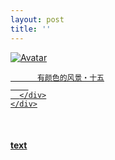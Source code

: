 ```yaml
---
layout: post
title: ''
---
```


<p class="imglist">

<div class="image-container">
  <a href="https://pic.imgdb.cn/item/5ed7db5bc2a9a83be5124293.jpg"  data-fancybox="images">
    <img src="https://pic.imgdb.cn/item/5ed7db9ec2a9a83be5128c69.jpg" alt="Avatar" class="image" />
    <div class="overlay">
      <div class="text">
        
          有颜色的风景・十五
        
      </div>
    </div>
  </a>
</div>








<a href="https://pic.imgdb.cn/item/5ed7db5bc2a9a83be5124297.jpg" data-fancybox="images"><img src="" /></a>
<a href="https://pic.imgdb.cn/item/5ed7db5bc2a9a83be512429c.jpg" data-fancybox="images"><img src="" /></a>
<a href="https://pic.imgdb.cn/item/5ed7db5bc2a9a83be51242a1.jpg" data-fancybox="images"><img src="" /></a>
<a href="https://pic.imgdb.cn/item/5ed7db5bc2a9a83be51242a3.jpg" data-fancybox="images"><img src="" /></a>
<a href="https://pic.imgdb.cn/item/5ed7db5bc2a9a83be51242a7.jpg" data-fancybox="images"><img src="" /></a>
<a href="https://pic.imgdb.cn/item/5ed7db5bc2a9a83be51242ac.jpg" data-fancybox="images"><img src="" /></a>
<a href="https://pic.imgdb.cn/item/5ed7db5bc2a9a83be51242af.jpg" data-fancybox="images"><img src="" /></a>
<a href="https://pic.imgdb.cn/item/5ed7db5bc2a9a83be51242b4.jpg" data-fancybox="images"><img src="" /></a>
<a href="https://pic.imgdb.cn/item/5ed7db5bc2a9a83be51242b7.jpg" data-fancybox="images"><img src="" /></a>
<a href="https://pic.imgdb.cn/item/5ed7db5bc2a9a83be51242be.jpg" data-fancybox="images"><img src="" /></a>
<a href="https://pic.imgdb.cn/item/5ed7db5bc2a9a83be51242c2.jpg" data-fancybox="images"><img src="" /></a>
<a href="https://pic.imgdb.cn/item/5ed7db5bc2a9a83be51242c8.jpg" data-fancybox="images"><img src="" /></a>
<a href="https://pic.imgdb.cn/item/5ed7db5bc2a9a83be51242ca.jpg" data-fancybox="images"><img src="" /></a>
<a href="https://pic.imgdb.cn/item/5ed7db5bc2a9a83be51242cd.jpg" data-fancybox="images"><img src="" /></a>
<a href="https://pic.imgdb.cn/item/5ed7db5bc2a9a83be51242d2.jpg" data-fancybox="images"><img src="" /></a>
<a href="https://pic.imgdb.cn/item/5ed7db5bc2a9a83be51242d4.jpg" data-fancybox="images"><img src="" /></a>
<a href="https://pic.imgdb.cn/item/5ed7db5bc2a9a83be51242d9.jpg" data-fancybox="images"><img src="" /></a>
<a href="https://pic.imgdb.cn/item/5ed7db5bc2a9a83be51242df.jpg" data-fancybox="images"><img src="" /></a>
<a href="https://pic.imgdb.cn/item/5ed7db5bc2a9a83be51242e3.jpg" data-fancybox="images"><img src="" /></a>
<a href="https://pic.imgdb.cn/item/5ed7db5bc2a9a83be51242e7.jpg" data-fancybox="images"><img src="" /></a>
<a href="https://pic.imgdb.cn/item/5ed7db5bc2a9a83be51242ea.jpg" data-fancybox="images"><img src="" /></a>
<a href="https://pic.imgdb.cn/item/5ed7db5bc2a9a83be51242ed.jpg" data-fancybox="images"><img src="" /></a>
<a href="https://pic.imgdb.cn/item/5ed7db5bc2a9a83be51242f5.jpg" data-fancybox="images"><img src="" /></a>
<a href="https://pic.imgdb.cn/item/5ed7db5bc2a9a83be51242f8.jpg" data-fancybox="images"><img src="" /></a>
<a href="https://pic.imgdb.cn/item/5ed7db9ec2a9a83be5128c4e.jpg" data-fancybox="images"><img src="" /></a>
<a href="https://pic.imgdb.cn/item/5ed7db9ec2a9a83be5128c53.jpg" data-fancybox="images"><img src="" /></a>
<a href="https://pic.imgdb.cn/item/5ed7db9ec2a9a83be5128c58.jpg" data-fancybox="images"><img src="" /></a>
<a href="https://pic.imgdb.cn/item/5ed7db9ec2a9a83be5128c5b.jpg" data-fancybox="images"><img src="" /></a>
<a href="https://pic.imgdb.cn/item/5ed7db9ec2a9a83be5128c5e.jpg" data-fancybox="images"><img src="" /></a>
<a href="https://pic.imgdb.cn/item/5ed7db9ec2a9a83be5128c65.jpg" data-fancybox="images"><img src="" /></a>
<a href="https://pic.imgdb.cn/item/5ed7db9ec2a9a83be5128c67.jpg" data-fancybox="images"><img src="" /></a>
<a href="https://pic.imgdb.cn/item/5ed7db9ec2a9a83be5128c69.jpg" data-fancybox="images"><img src="" /></a>
<a href="https://pic.imgdb.cn/item/5ed7db9ec2a9a83be5128c6b.jpg" data-fancybox="images"><img src="" /></a>
<a href="https://pic.imgdb.cn/item/5ed7db9ec2a9a83be5128c6f.jpg" data-fancybox="images"><img src="" /></a>
<a href="https://pic.imgdb.cn/item/5ed7db9ec2a9a83be5128c73.jpg" data-fancybox="images"><img src="" /></a>
<a href="https://pic.imgdb.cn/item/5ed7db9ec2a9a83be5128c77.jpg" data-fancybox="images"><img src="" /></a>
<a href="https://pic.imgdb.cn/item/5ed7db9ec2a9a83be5128c7c.jpg" data-fancybox="images"><img src="" /></a>
<a href="https://pic.imgdb.cn/item/5ed7db9ec2a9a83be5128c81.jpg" data-fancybox="images"><img src="" /></a>
<a href="https://pic.imgdb.cn/item/5ed7db9ec2a9a83be5128c86.jpg" data-fancybox="images"><img src="" /></a>
<a href="https://pic.imgdb.cn/item/5ed7db9ec2a9a83be5128c88.jpg" data-fancybox="images"><img src="" /></a>
<a href="https://pic.imgdb.cn/item/5ed7db9ec2a9a83be5128c8d.jpg" data-fancybox="images"><img src="" /></a>
<a href="https://pic.imgdb.cn/item/5ed7db9ec2a9a83be5128c90.jpg" data-fancybox="images"><img src="" /></a>
<a href="https://pic.imgdb.cn/item/5ed7db9ec2a9a83be5128c97.jpg" data-fancybox="images"><img src="" /></a>
<a href="https://pic.imgdb.cn/item/5ed7db9ec2a9a83be5128c9b.jpg" data-fancybox="images"><img src="" /></a>
<a href="https://pic.imgdb.cn/item/5ed7db9ec2a9a83be5128c9f.jpg" data-fancybox="images"><img src="" /></a>
<a href="https://pic.imgdb.cn/item/5ed7db9ec2a9a83be5128ca1.jpg" data-fancybox="images"><img src="" /></a>
<a href="https://pic.imgdb.cn/item/5ed7db9ec2a9a83be5128ca7.jpg" data-fancybox="images"><img src="" /></a>
<a href="https://pic.imgdb.cn/item/5ed7db9ec2a9a83be5128cab.jpg" data-fancybox="images"><img src="" /></a>
<a href="https://pic.imgdb.cn/item/5ed7db9ec2a9a83be5128caf.jpg" data-fancybox="images"><img src="" /></a>
<a href="https://pic.imgdb.cn/item/5ed7db9ec2a9a83be5128cb4.jpg" data-fancybox="images"><img src="" /></a>


</p>


#### [text](https://cxcxcx.cx/works/0031a.html)
